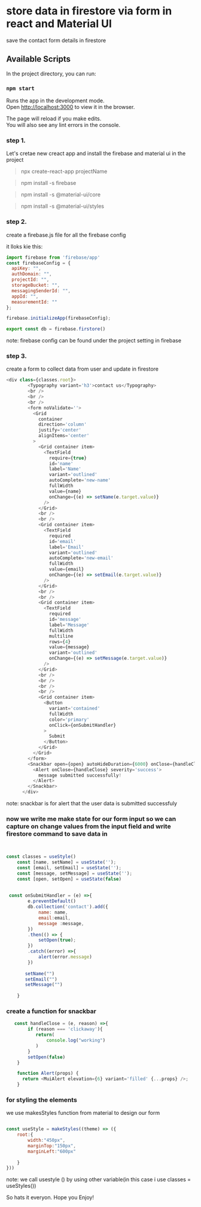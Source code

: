 # store data in firestore via form in react and Material UI

save the contact form details in firestore

## Available Scripts

In the project directory, you can run:

### `npm start`

Runs the app in the development mode.\
Open [http://localhost:3000](http://localhost:3000) to view it in the browser.

The page will reload if you make edits.\
You will also see any lint errors in the console.

### step 1.

Let's cretae new creact app and install the firebase and material ui in the project 
>  npx create-react-app projectName

>  npm install -s firebase
  
>  npm install -s @material-ui/core 
  
>  npm install -s @material-ui/styles   




### step 2.

create a firebase.js file for all the firebase config

it lloks kie this:

```javascript       
import firebase from 'firebase/app'
const firebaseConfig = {
  apiKey: "",
  authDomain: "",
  projectId: "",
  storageBucket: "",
  messagingSenderId: "",
  appId: "",
  measurementId: ""
};

firebase.initializeApp(firebaseConfig);

export const db = firebase.firstore()

```

note: firebase config can be found under the project setting in firebase

### step 3. 

create a form to collect data from user and update in firestore

``` javascript  
<div class={classes.root}>
        <Typography variant='h3'>contact us</Typography>
        <br />
        <br />
        <br />
        <form noValidate=''>
          <Grid
            container
            direction='column'
            justify='center'
            alignItems='center'
          >
            <Grid container item>
              <TextField
                require={true}
                id='name'
                label='Name'
                variant='outlined'
                autoComplete='new-name'
                fullWidth
                value={name}
                onChange={(e) => setName(e.target.value)}
              />
            </Grid>
            <br />
            <br />
            <Grid container item>
              <TextField
                required
                id='email'
                label='Email'
                variant='outlined'
                autoComplete='new-email'
                fullWidth
                value={email}
                onChange={(e) => setEmail(e.target.value)}
              />
            </Grid>
            <br />
            <br />
            <Grid container item>
              <TextField
                required
                id='message'
                label='Message'
                fullWidth
                multiline
                rows={4}
                value={message}
                variant='outlined'
                onChange={(e) => setMessage(e.target.value)}
              />
            </Grid>
            <br />
            <br />
            <br />
            <br />
            <Grid container item>
              <Button
                variant='contained'
                fullWidth
                color='primary'
                onClick={onSubmitHandler}
              >
                Submit
              </Button>    
            </Grid>
          </Grid>
        </form>
        <Snackbar open={open} autoHideDuration={6000} onClose={handleClose}>
          <Alert onClose={handleClose} severity='success'>
            message submitted successfully!
          </Alert>
        </Snackbar>
      </div>
```

note: snackbar is for alert that the user data is submitted successfuly 


### now we write me make state for our form input so we can capture on change values from the input field and write firestore command to save data in

``` javascript   


const classes = useStyle()
    const [name, setName] = useState('');
    const [email, setEmail] = useState('');
    const [message, setMessage] = useState('');
    const [open, setOpen] = useState(false)
    
    
 const onSubmitHandler = (e) =>{
        e.preventDefault()
        db.collection('contact').add({
            name: name,
            email:email,
            message :message,
        })
        .then(() => {
            setOpen(true);
        })
        .catch((error) =>{
            alert(error.message)
        })
      
       setName("")
       setEmail("")
       setMessage("")
       
    }

```

### create a function for snackbar 
```javascript
   const handleClose = (e, reason) =>{
        if (reason === 'clickaway'){
           return(
               console.log("working")
           ) 
        }
        setOpen(false)
    }

    function Alert(props) {
      return <MuiAlert elevation={6} variant='filled' {...props} />;
    }
```

### for styling the elements

we use makesStyles function from material to design our form

``` javascript 

const useStyle = makeStyles((theme) => ({
    root:{
        width:"450px",
        marginTop:"150px",
        marginLeft:"600px"
        
    }
}))
```

note: we call usestyle ()
 by using other variable(in this case i use classes = useStyles())
 
 So hats it everyon. 
 Hope you Enjoy!

